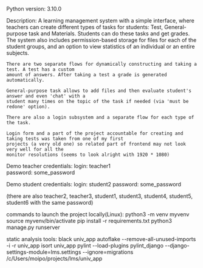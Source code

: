 Python version: 3.10.0

Description:
    A learning management system with a simple interface, where teachers can create
    different types of tasks for students:  Test, General-purpose task and Materials.
    Students can do these tasks and get grades.
    The system also includes permission-based storage for files for each of the student groups, 
    and an option to view statistics of an individual or an entire subjects.
    
    There are two separate flows for dynamically constructing and taking a test. A test has a custom
    amount of answers. After taking a test a grade is generated automatically.
    
    General-purpose task allows to add files and then evaluate student's answer and even 'chat' with a
    student many times on the topic of the task if needed (via 'must be redone' option).
    
    There are also a login subsystem and a separate flow for each type of the task.
    
    Login form and a part of the project accountable for creating and taking tests was taken from one of my first
    projects (a very old one) so related part of frontend may not look very well for all the
    monitor resolutions (seems to look alright with 1920 * 1080)


     
Demo teacher credentials:
    login: teacher1         
    password: some_password

Demo student credentials:
    login: student2
    password: some_password

(there are also teacher2, teacher3, student1, student3, student4, student5, student6
with the same password)


commands to launch the project locally(Linux):
        python3 -m venv myvenv
        source myvenv/bin/activate
        pip install -r requirements.txt
        python3 manage.py runserver 


static analysis tools:
    black univ_app
    autoflake --remove-all-unused-imports -i -r univ_app
    isort univ_app
    pylint --load-plugins pylint_django --django-settings-module=lms.settings --ignore=migrations /c/Users/moipo/projects/lms/univ_app
